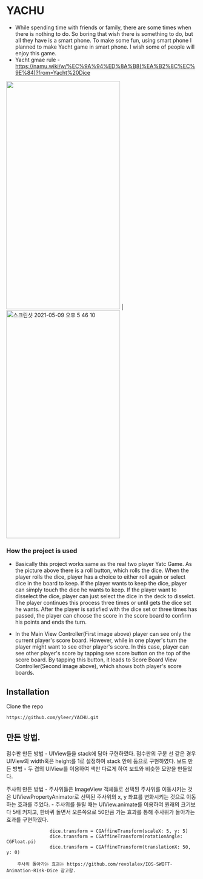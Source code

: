 # YACHU

+ While spending time with friends or family, there are some times when there is nothing to do. So boring that wish there is something to do, but all they have is a smart phone. To make some fun, using smart phone I planned to make Yacht game in smart phone. I wish some of people will enjoy this game.
+ Yacht gmae rule - https://namu.wiki/w/%EC%9A%94%ED%8A%B8(%EA%B2%8C%EC%9E%84)?from=Yacht%20Dice 

<img src="https://user-images.githubusercontent.com/48948578/117566071-731ec200-b0ef-11eb-83a5-39e8826a5bf1.gif" width="300" height="600" />  |  <img width="300" height="600" alt="스크린샷 2021-05-09 오후 5 46 10" src="https://user-images.githubusercontent.com/48948578/117565873-94cb7980-b0ee-11eb-8631-5d14c2c20260.png">

    
  
  
### How the project is used

+ Basically this project works same as the real two player Yatc Game. As the picture above there is a roll button, which rolls the dice. When the player rolls the dice, player has a choice to either roll again or select dice in the board to keep. If the player wants to keep the dice, player can simply touch the dice he wants to keep. If the player want to disselect the dice, player can just select the dice in the deck to disselct. The player continues this process three times or until gets the dice set he wants. After the player is satisfied with the dice set or three times has passed, the player can choose the score in the score board to confirm his points and ends the turn.

+ In the Main View Controller(First image above) player can see only the current player's score board. However, while in one player's turn the player might want to see other player's score. In this case, player can see other player's score by tapping see score button on the top of the score board. By tapping this button, it leads to Score Board View Controller(Second image above), which shows both player's score boards.


## Installation

   Clone the repo
   
    https://github.com/yleer/YACHU.git 
 
 
## 만든 방법. 

  점수판 만든 방법
    - UIView들을 stack에 담아 구현하였다. 점수판의 구분 선 같은 경우 UIView의 width혹은 height를 1로 설정하여 stack 안에 둠으로 구현하였다.
  보드 만든 방법
    - 두 겹의 UIView를 이용하여 색만 다르게 하여 보드와 비슷한 모양을 만들었다.
  
  주사위 만든 방법
    - 주사위들은 ImageView 객체들로 선택된 주사위를 이동시키는 것은 UIViewPropertyAnimator로 선택된 주사위의 x, y 좌표를 변화시키는 것으로 이동하는 효과를 주었다.
    - 주사위를 돌릴 때는 UIView.animate를 이용하여 원래의 크기보다 5배 커지고, 한바퀴 돌면서 오른쪽으로 50만큼 가는 효과를 통해 주사위가 돌아가는 효과를 구현하였다.

                    dice.transform = CGAffineTransform(scaleX: 5, y: 5)
                    dice.transform = CGAffineTransform(rotationAngle: CGFloat.pi)
                    dice.transform = CGAffineTransform(translationX: 50, y: 0)
        
        주사위 돌아가는 효과는 https://github.com/revolalex/IOS-SWIFT-Animation-RIsk-Dice 참고함.
  





